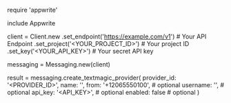 require 'appwrite'

include Appwrite

client = Client.new
    .set_endpoint('https://example.com/v1') # Your API Endpoint
    .set_project('<YOUR_PROJECT_ID>') # Your project ID
    .set_key('<YOUR_API_KEY>') # Your secret API key

messaging = Messaging.new(client)

result = messaging.create_textmagic_provider(
    provider_id: '<PROVIDER_ID>',
    name: '<NAME>',
    from: '+12065550100', # optional
    username: '<USERNAME>', # optional
    api_key: '<API_KEY>', # optional
    enabled: false # optional
)
